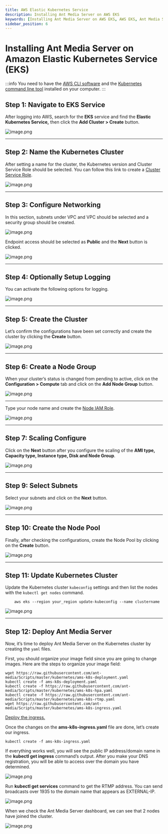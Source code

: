 ```yaml
---
title: AWS Elastic Kubernetes Service 
description: Installing Ant Media Server on AWS EKS
keywords: [Installing Ant Media Server on AWS EKS, AWS EKS, Ant Media Server Documentation, Ant Media Server Tutorials]
sidebar_position: 6
---
```


# Installing Ant Media Server on Amazon Elastic Kubernetes Service (EKS)

:::info
You need to have the [AWS CLI software](https://docs.aws.amazon.com/cli/latest/userguide/getting-started-install.html)  and the [Kubernetes command line tool](https://kubernetes.io/docs/tasks/tools/) installed on your computer.
:::

## Step 1: Navigate to EKS Service

After logging into AWS, search for the **EKS** service and find the **Elastic Kubernetes Service,** then click the **Add Cluster > Create** button.

![image.png](@site/static/img/image-286329.png)

* * *

## Step 2: Name the Kubernetes Cluster

After setting a name for the cluster, the Kubernetes version and Cluster Service Role should be selected. You can follow this link to create a [Cluster Service Role](https://docs.aws.amazon.com/eks/latest/userguide/service_IAM_role.html).

![image.png](@site/static/img/image-286429.png)

* * *

## Step 3: Configure Networking

In this section, subnets under VPC and VPC should be selected and a security group should be created.

![image.png](@site/static/img/image-286529.png)

Endpoint access should be selected as **Public** and the **Next** button is clicked.

![image.png](@site/static/img/image-286629.png)

* * *

## Step 4: Optionally Setup Logging

You can activate the following options for logging.

![image.png](@site/static/img/image-286729.png)

* * *

## Step 5: Create the Cluster

Let’s confirm the configurations have been set correctly and create the cluster by clicking the **Create** button.

![image.png](@site/static/img/image-286829.png)

* * *

## Step 6: Create a Node Group

When your cluster’s status is changed from pending to active, click on the **Configuration > Compute** tab and click on the **Add Node Group** button.

![image.png](@site/static/img/image-286929.png)

* * *

Type your node name and create the [Node IAM Role](https://docs.aws.amazon.com/eks/latest/userguide/create-node-role.html).

![image.png](@site/static/img/image-287029.png)

* * *

## Step 7: Scaling Configure 

Click on the **Next** button after you configure the scaling of the **AMI type, Capacity type, Instance type, Disk and Node Group**.

![image.png](@site/static/img/image-287129.png)

* * *

## Step 9: Select Subnets

Select your subnets and click on the **Next** button.

![image.png](@site/static/img/image-287229.png)

* * *

## Step 10: Create the Node Pool

Finally, after checking the configurations, create the Node Pool by clicking on the **Create** button.

![image.png](@site/static/img/image-287329.png)

* * *

## Step 11: Update Kubernetes Cluster

Update the Kubernetes cluster `kubeconfig` settings and then list the nodes with the `kubectl get nodes` command.
```
    aws eks --region your_region update-kubeconfig --name clustername
```    

![image.png](@site/static/img/image-287429.png)

* * *
## Step 12: Deploy Ant Media Server

Now, it’s time to deploy Ant Media Server on the Kubernetes cluster by creating the `yaml` files.

First, you should organize your image field since you are going to change images. Here are the steps to organize your image field:

```shell
wget https://raw.githubusercontent.com/ant-media/Scripts/master/kubernetes/ams-k8s-deployment.yaml 
kubectl create -f ams-k8s-deployment.yaml
kubectl create -f https://raw.githubusercontent.com/ant-media/Scripts/master/kubernetes/ams-k8s-hpa.yaml
kubectl create -f https://raw.githubusercontent.com/ant-media/Scripts/master/kubernetes/ams-k8s-rtmp.yaml 
wget https://raw.githubusercontent.com/ant-media/Scripts/master/kubernetes/ams-k8s-ingress.yaml
```
    

[Deploy the ingress.](/guides/clustering-and-scaling/kubernetes/deploy-ams-on-kubernetes/#kubernetes-ingress)

Once the changes on the **ams-k8s-ingress.yaml** file are done, let’s create our ingress.

```shell
kubectl create -f ams-k8s-ingress.yaml
```

If everything works well, you will see the public IP address/domain name in the **kubectl get ingress** command’s output. After you make your DNS registration, you will be able to access over the domain you have determined.

![image.png](@site/static/img/image-287529.png)

Run **kubectl get services** command to get the RTMP address. You can send broadcasts over 1935 to the domain name that appears as EXTERNAL-IP.

![image.png](@site/static/img/image-287629.png)

When we check the Ant Media Server dashboard, we can see that 2 nodes have joined the cluster.

![image.png](@site/static/img/image-287729.png)
